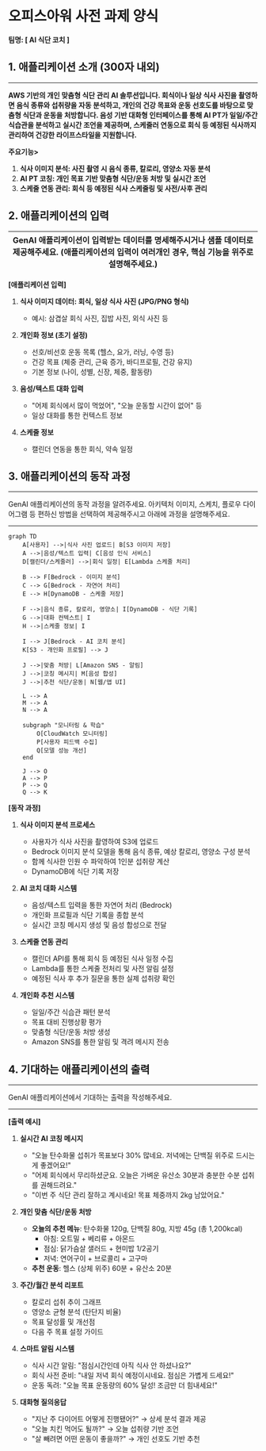 # 오피스아워 사전 과제 양식

**팀명: [ AI 식단 코치 ]**

## 1. 애플리케이션 소개 (300자 내외)

---

**AWS 기반의 개인 맞춤형 식단 관리 AI 솔루션입니다. 회식이나 일상 식사 사진을 촬영하면 음식 종류와 섭취량을 자동 분석하고, 개인의 건강 목표와 운동 선호도를 바탕으로 맞춤형 식단과 운동을 처방합니다. 음성 기반 대화형 인터페이스를 통해 AI PT가 일일/주간 식습관을 분석하고 실시간 조언을 제공하며, 스케줄러 연동으로 회식 등 예정된 식사까지 관리하여 건강한 라이프스타일을 지원합니다.**

**주요기능>**

1. **식사 이미지 분석: 사진 촬영 시 음식 종류, 칼로리, 영양소 자동 분석**
2. **AI PT 코칭: 개인 목표 기반 맞춤형 식단/운동 처방 및 실시간 조언**
3. **스케줄 연동 관리: 회식 등 예정된 식사 스케줄링 및 사전/사후 관리**

## 2. 애플리케이션의 입력

| GenAI 애플리케이션이 입력받는 데이터를 명세해주시거나 샘플 데이터로 제공해주세요. (애플리케이션의 입력이 여러개인 경우, 핵심 기능을 위주로 설명해주세요.) |
|---|

**[애플리케이션 입력]**

1. **식사 이미지 데이터: 회식, 일상 식사 사진 (JPG/PNG 형식)**
   - 예시: 삼겹살 회식 사진, 집밥 사진, 외식 사진 등

2. **개인화 정보 (초기 설정)**
   - 선호/비선호 운동 목록 (헬스, 요가, 러닝, 수영 등)
   - 건강 목표 (체중 관리, 근육 증가, 바디프로필, 건강 유지)
   - 기본 정보 (나이, 성별, 신장, 체중, 활동량)

3. **음성/텍스트 대화 입력**
   - "어제 회식에서 많이 먹었어", "오늘 운동할 시간이 없어" 등
   - 일상 대화를 통한 컨텍스트 정보

4. **스케줄 정보**
   - 캘린더 연동을 통한 회식, 약속 일정

## 3. 애플리케이션의 동작 과정

---

GenAI 애플리케이션의 동작 과정을 알려주세요. 아키텍처 이미지, 스케치, 플로우 다이어그램 등 편하신 방법을 선택하여 제공해주시고 아래에 과정을 설명해주세요.

---

```mermaid
graph TD
    A[사용자] -->|식사 사진 업로드| B[S3 이미지 저장]
    A -->|음성/텍스트 입력| C[음성 인식 서비스]
    D[캘린더/스케줄러] -->|회식 일정| E[Lambda 스케줄 처리]
    
    B --> F[Bedrock - 이미지 분석]
    C --> G[Bedrock - 자연어 처리]
    E --> H[DynamoDB - 스케줄 저장]
    
    F -->|음식 종류, 칼로리, 영양소| I[DynamoDB - 식단 기록]
    G -->|대화 컨텍스트| I
    H -->|스케줄 정보| I
    
    I --> J[Bedrock - AI 코치 분석]
    K[S3 - 개인화 프로필] --> J
    
    J -->|맞춤 처방| L[Amazon SNS - 알림]
    J -->|코칭 메시지| M[음성 합성]
    J -->|추천 식단/운동| N[웹/앱 UI]
    
    L --> A
    M --> A
    N --> A
    
    subgraph "모니터링 & 학습"
        O[CloudWatch 모니터링]
        P[사용자 피드백 수집]
        Q[모델 성능 개선]
    end
    
    J --> O
    A --> P
    P --> Q
    Q --> K
```

**[동작 과정]**

1. **식사 이미지 분석 프로세스**
   - 사용자가 식사 사진을 촬영하여 S3에 업로드
   - Bedrock 이미지 분석 모델을 통해 음식 종류, 예상 칼로리, 영양소 구성 분석
   - 함께 식사한 인원 수 파악하여 1인분 섭취량 계산
   - DynamoDB에 식단 기록 저장

2. **AI 코치 대화 시스템**
   - 음성/텍스트 입력을 통한 자연어 처리 (Bedrock)
   - 개인화 프로필과 식단 기록을 종합 분석
   - 실시간 코칭 메시지 생성 및 음성 합성으로 전달

3. **스케줄 연동 관리**
   - 캘린더 API를 통해 회식 등 예정된 식사 일정 수집
   - Lambda를 통한 스케줄 전처리 및 사전 알림 설정
   - 예정된 식사 후 추가 질문을 통한 실제 섭취량 확인

4. **개인화 추천 시스템**
   - 일일/주간 식습관 패턴 분석
   - 목표 대비 진행상황 평가
   - 맞춤형 식단/운동 처방 생성
   - Amazon SNS를 통한 알림 및 격려 메시지 전송

## 4. 기대하는 애플리케이션의 출력

---

GenAI 애플리케이션에서 기대하는 출력을 작성해주세요.

---

**[출력 예시]**

1. **실시간 AI 코칭 메시지**
   - "오늘 탄수화물 섭취가 목표보다 30% 많네요. 저녁에는 단백질 위주로 드시는 게 좋겠어요!"
   - "어제 회식에서 무리하셨군요. 오늘은 가벼운 유산소 30분과 충분한 수분 섭취를 권해드려요."
   - "이번 주 식단 관리 잘하고 계시네요! 목표 체중까지 2kg 남았어요."

2. **개인 맞춤 식단/운동 처방**
   - **오늘의 추천 메뉴**: 탄수화물 120g, 단백질 80g, 지방 45g (총 1,200kcal)
     - 아침: 오트밀 + 베리류 + 아몬드
     - 점심: 닭가슴살 샐러드 + 현미밥 1/2공기
     - 저녁: 연어구이 + 브로콜리 + 고구마
   - **추천 운동**: 헬스 (상체 위주) 60분 + 유산소 20분

3. **주간/월간 분석 리포트**
   - 칼로리 섭취 추이 그래프
   - 영양소 균형 분석 (탄단지 비율)
   - 목표 달성률 및 개선점
   - 다음 주 목표 설정 가이드

4. **스마트 알림 시스템**
   - 식사 시간 알림: "점심시간인데 아직 식사 안 하셨나요?"
   - 회식 사전 준비: "내일 저녁 회식 예정이시네요. 점심은 가볍게 드세요!"
   - 운동 독려: "오늘 목표 운동량의 60% 달성! 조금만 더 힘내세요!"

5. **대화형 질의응답**
   - "지난 주 다이어트 어떻게 진행됐어?" → 상세 분석 결과 제공
   - "오늘 치킨 먹어도 될까?" → 오늘 섭취량 기반 조언
   - "살 빼려면 어떤 운동이 좋을까?" → 개인 선호도 기반 추천